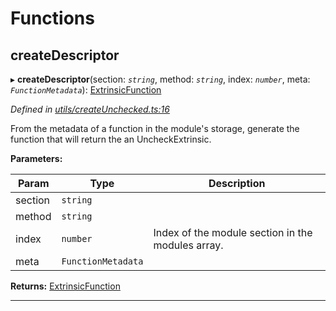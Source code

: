 

# Functions

<a id="createdescriptor"></a>

##  createDescriptor

▸ **createDescriptor**(section: *`string`*, method: *`string`*, index: *`number`*, meta: *`FunctionMetadata`*): [ExtrinsicFunction](../interfaces/_types_d_.extrinsicfunction.md)

*Defined in [utils/createUnchecked.ts:16](https://github.com/polkadot-js/api/blob/27b2885/packages/type-extrinsics/src/utils/createUnchecked.ts#L16)*

From the metadata of a function in the module's storage, generate the function that will return the an UncheckExtrinsic.

**Parameters:**

| Param | Type | Description |
| ------ | ------ | ------ |
| section | `string` |
| method | `string` |
| index | `number` |  Index of the module section in the modules array. |
| meta | `FunctionMetadata` |

**Returns:** [ExtrinsicFunction](../interfaces/_types_d_.extrinsicfunction.md)

___

